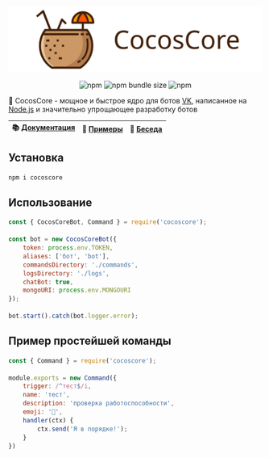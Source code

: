 <p align="center"><img src="./docs/CocosCoreLogo.svg?sanitize=true"></p>
<p align="center">
<img alt="npm" src="https://img.shields.io/npm/v/cocoscore.svg?style=flat-square">
<img alt="npm bundle size" src="https://img.shields.io/bundlephobia/min/cocoscore.svg?style=flat-square">
<img alt="npm" src="https://img.shields.io/npm/dt/cocoscore.svg?style=flat-square">
</p>

🥥 CocosCore - мощное и быстрое ядро для ботов [VK](https://vk.com), написанное на [Node.js](https://nodejs.org) и значительно упрощающее разработку ботов

| 📚 [Документация](docs/) | 📝 [Примеры](examples/) | 💭 [Беседа](https://vk.me/join/AJQ1d4dN0RFEYPzLYxLby4WK) |
| ------------------------ | ----------------------- | -------------------------------------------------------- |

## Установка

```bash
npm i cocoscore
```

## Использование

```js
const { CocosCoreBot, Command } = require('cocoscore');

const bot = new CocosCoreBot({
    token: process.env.TOKEN,
    aliases: ['бот', 'bot'],
    commandsDirectory: './commands',
    logsDirectory: './logs',
    chatBot: true,
    mongoURI: process.env.MONGOURI
});

bot.start().catch(bot.logger.error);
```

## Пример простейшей команды

```js
const { Command } = require('cocoscore');

module.exports = new Command({
    trigger: /^тест$/i,
    name: 'тест',
    description: 'проверка работоспособности',
    emoji: '📡',
    handler(ctx) {
        ctx.send('Я в порядке!');
    }
})
```
